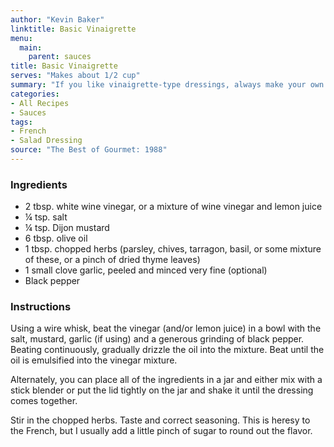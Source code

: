 ```yaml
---
author: "Kevin Baker"
linktitle: Basic Vinaigrette
menu:
  main:
    parent: sauces
title: Basic Vinaigrette
serves: "Makes about 1/2 cup"
summary: "If you like vinaigrette-type dressings, always make your own. It’s absurdly easy, and your dressing will be fresher and brighter than anything you can get from a bottle."
categories:
- All Recipes
- Sauces
tags:
- French
- Salad Dressing
source: "The Best of Gourmet: 1988"
---
```

### Ingredients

<div class="ingredient-list">

* 2 tbsp. white wine vinegar, or a mixture of wine vinegar and lemon juice  
* ¼ tsp. salt   
* ¼ tsp. Dijon mustard  
* 6 tbsp. olive oil  
* 1 tbsp. chopped herbs (parsley, chives, tarragon, basil, or some mixture of these, or a pinch of dried thyme leaves)  
* 1 small clove garlic, peeled and minced very fine (optional)  
* Black pepper  

</div>

### Instructions
Using a wire whisk, beat the vinegar (and/or lemon juice) in a bowl with the salt, mustard, garlic (if using) and a generous grinding of black pepper.  Beating continuously, gradually drizzle the oil into the mixture. Beat until the oil is emulsified into the vinegar mixture. 

Alternately, you can place all of the ingredients in a jar and either mix with a stick blender or put the lid tightly on the jar and shake it until the dressing comes together.

Stir in the chopped herbs. Taste and correct seasoning. This is heresy to the French, but I usually add a little pinch of sugar to round out the flavor.